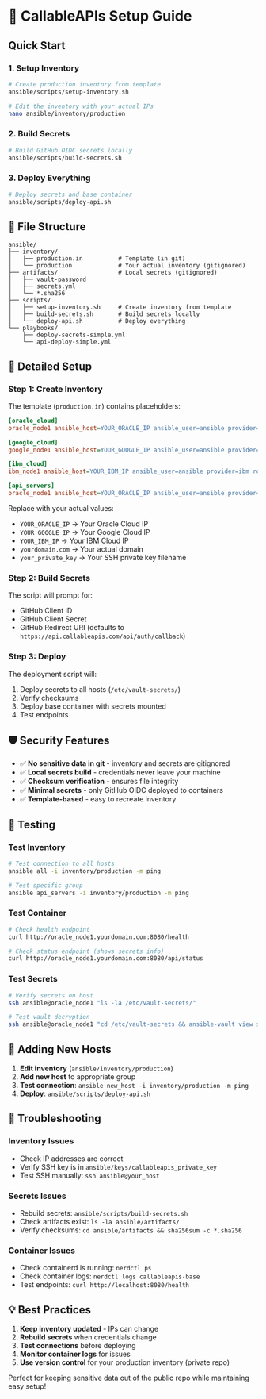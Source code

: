 # 🚀 CallableAPIs Setup Guide

## **Quick Start**

### **1. Setup Inventory**
```bash
# Create production inventory from template
ansible/scripts/setup-inventory.sh

# Edit the inventory with your actual IPs
nano ansible/inventory/production
```

### **2. Build Secrets**
```bash
# Build GitHub OIDC secrets locally
ansible/scripts/build-secrets.sh
```

### **3. Deploy Everything**
```bash
# Deploy secrets and base container
ansible/scripts/deploy-api.sh
```

## 📁 **File Structure**

```
ansible/
├── inventory/
│   ├── production.in          # Template (in git)
│   └── production             # Your actual inventory (gitignored)
├── artifacts/                 # Local secrets (gitignored)
│   ├── vault-password
│   ├── secrets.yml
│   └── *.sha256
├── scripts/
│   ├── setup-inventory.sh     # Create inventory from template
│   ├── build-secrets.sh       # Build secrets locally
│   └── deploy-api.sh          # Deploy everything
└── playbooks/
    ├── deploy-secrets-simple.yml
    └── api-deploy-simple.yml
```

## 🔧 **Detailed Setup**

### **Step 1: Create Inventory**

The template (`production.in`) contains placeholders:

```ini
[oracle_cloud]
oracle_node1 ansible_host=YOUR_ORACLE_IP ansible_user=ansible provider=oracle role=primary

[google_cloud]
google_node1 ansible_host=YOUR_GOOGLE_IP ansible_user=ansible provider=google role=monitoring

[ibm_cloud]
ibm_node1 ansible_host=YOUR_IBM_IP ansible_user=ansible provider=ibm role=services

[api_servers]
oracle_node1 ansible_host=YOUR_ORACLE_IP ansible_user=ansible provider=oracle role=api_server
```

Replace with your actual values:
- `YOUR_ORACLE_IP` → Your Oracle Cloud IP
- `YOUR_GOOGLE_IP` → Your Google Cloud IP
- `YOUR_IBM_IP` → Your IBM Cloud IP
- `yourdomain.com` → Your actual domain
- `your_private_key` → Your SSH private key filename

### **Step 2: Build Secrets**

The script will prompt for:
- GitHub Client ID
- GitHub Client Secret
- GitHub Redirect URI (defaults to `https://api.callableapis.com/api/auth/callback`)

### **Step 3: Deploy**

The deployment script will:
1. Deploy secrets to all hosts (`/etc/vault-secrets/`)
2. Verify checksums
3. Deploy base container with secrets mounted
4. Test endpoints

## 🛡️ **Security Features**

- ✅ **No sensitive data in git** - inventory and secrets are gitignored
- ✅ **Local secrets build** - credentials never leave your machine
- ✅ **Checksum verification** - ensures file integrity
- ✅ **Minimal secrets** - only GitHub OIDC deployed to containers
- ✅ **Template-based** - easy to recreate inventory

## 🧪 **Testing**

### **Test Inventory**
```bash
# Test connection to all hosts
ansible all -i inventory/production -m ping

# Test specific group
ansible api_servers -i inventory/production -m ping
```

### **Test Container**
```bash
# Check health endpoint
curl http://oracle_node1.yourdomain.com:8080/health

# Check status endpoint (shows secrets info)
curl http://oracle_node1.yourdomain.com:8080/api/status
```

### **Test Secrets**
```bash
# Verify secrets on host
ssh ansible@oracle_node1 "ls -la /etc/vault-secrets/"

# Test vault decryption
ssh ansible@oracle_node1 "cd /etc/vault-secrets && ansible-vault view secrets.yml --vault-password-file vault-password"
```

## 🔄 **Adding New Hosts**

1. **Edit inventory** (`ansible/inventory/production`)
2. **Add new host** to appropriate group
3. **Test connection**: `ansible new_host -i inventory/production -m ping`
4. **Deploy**: `ansible/scripts/deploy-api.sh`

## 🚨 **Troubleshooting**

### **Inventory Issues**
- Check IP addresses are correct
- Verify SSH key is in `ansible/keys/callableapis_private_key`
- Test SSH manually: `ssh ansible@your_host`

### **Secrets Issues**
- Rebuild secrets: `ansible/scripts/build-secrets.sh`
- Check artifacts exist: `ls -la ansible/artifacts/`
- Verify checksums: `cd ansible/artifacts && sha256sum -c *.sha256`

### **Container Issues**
- Check containerd is running: `nerdctl ps`
- Check container logs: `nerdctl logs callableapis-base`
- Test endpoints: `curl http://localhost:8080/health`

## 💡 **Best Practices**

1. **Keep inventory updated** - IPs can change
2. **Rebuild secrets** when credentials change
3. **Test connections** before deploying
4. **Monitor container logs** for issues
5. **Use version control** for your production inventory (private repo)

Perfect for keeping sensitive data out of the public repo while maintaining easy setup!
